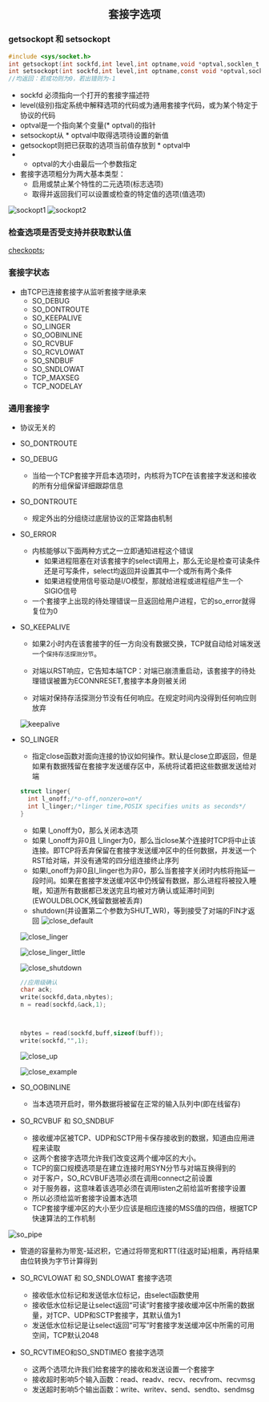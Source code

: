 ## <center>套接字选项</center>

### getsockopt 和 setsockopt
```c
#include <sys/socket.h>
int getsockopt(int sockfd,int level,int optname,void *optval,socklen_t *optlen);
int setsockopt(int sockfd,int level,int optname,const void *optval,socklen_t optlen);
//均返回：若成功则为0，若出错则为-1
```

* sockfd 必须指向一个打开的套接字描述符
* level(级别)指定系统中解释选项的代码或为通用套接字代码，或为某个特定于协议的代码
* optval是一个指向某个变量(* optval)的指针
* setsockopt从 * optval中取得选项待设置的新值
* getsockopt则把已获取的选项当前值存放到 * optval中
* * optval的大小由最后一个参数指定
* 套接字选项粗分为两大基本类型：
  - 启用或禁止某个特性的二元选项(标志选项)
  - 取得并返回我们可以设置或检查的特定值的选项(值选项)

![sockopt1](../../image/sockopt0.png)
![sockopt2](../../image/sockopt1.png)

### 检查选项是否受支持并获取默认值
[checkopts](../checkopts.c);

### 套接字状态
* 由TCP已连接套接字从监听套接字继承来
   - SO_DEBUG
   - SO_DONTROUTE
   - SO_KEEPALIVE
   - SO_LINGER
   - SO_OOBINLINE
   - SO_RCVBUF
   - SO_RCVLOWAT
   - SO_SNDBUF
   - SO_SNDLOWAT
   - TCP_MAXSEG
   - TCP_NODELAY

### 通用套接字
* 协议无关的
* SO_DONTROUTE
* SO_DEBUG
  - 当给一个TCP套接字开启本选项时，内核将为TCP在该套接字发送和接收的所有分组保留详细跟踪信息

* SO_DONTROUTE 
  - 规定外出的分组绕过底层协议的正常路由机制
* SO_ERROR
  - 内核能够以下面两种方式之一立即通知进程这个错误
    - 如果进程阻塞在对该套接字的select调用上，那么无论是检查可读条件还是可写条件，select均返回并设置其中一个或所有两个条件
    - 如果进程使用信号驱动是I/O模型，那就给进程或进程组产生一个SIGIO信号
  - 一个套接字上出现的待处理错误一旦返回给用户进程，它的so_error就得复位为0
* SO_KEEPALIVE
   - 如果2小时内在该套接字的任一方向没有数据交换，TCP就自动给对端发送一个`保持存活探测分节`。

   - 对端以RST响应，它告知本端TCP：对端已崩溃重启动，该套接字的待处理错误被置为ECONNRESET,套接字本身则被关闭

   - 对端对保持存活探测分节没有任何响应。在规定时间内没得到任何响应则放弃

   ![keepalive](../../keepalive.png)

* SO_LINGER
  - 指定close函数对面向连接的协议如何操作。默认是close立即返回，但是如果有数据残留在套接字发送缓存区中，系统将试着把这些数据发送给对端
  ```c
  struct linger{
  	int l_onoff;/*o-off,nonzero=on*/
  	int l_linger;/*linger time,POSIX specifies units as seconds*/
  }
  ```

  - 如果 l_onoff为0，那么关闭本选项
  - 如果 l_onoff为非0且 l_linger为0，那么当close某个连接时TCP将中止该连接。即TCP将丢弃保留在套接字发送缓冲区中的任何数据，并发送一个RST给对端，并没有通常的四分组连接终止序列
  - 如果l_onoff为非0且l_linger也为非0，那么当套接字关闭时内核将拖延一段时间。如果在套接字发送缓冲区中仍残留有数据，那么进程将被投入睡眠，知道所有数据都已发送完且均被对方确认或延滞时间到(EWOULDBLOCK,残留数据被丢弃)
  - shutdown(并设置第二个参数为SHUT_WR)，等到接受了对端的FIN才返回
  ![close_default](../../image/close_default.png)

  ![close_linger](../../image/close_linger.png)

  ![close_linger_little](../../image/close_linger_little.png)

  ![close_shutdown](../../image/close_shutdown.png)

  ```c
  //应用级确认
  char ack;
  write(sockfd,data,nbytes);
  n = read(sockfd,&ack,1);



  nbytes = read(sockfd,buff,sizeof(buff));
  write(sockfd,"",1);
  ```

  ![close_up](../../image/close_up.png)

  ![close_example](../../image/close_example.png)

* SO_OOBINLINE
  - 当本选项开启时，带外数据将被留在正常的输入队列中(即在线留存)

* SO_RCVBUF 和 SO_SNDBUF
  - 接收缓冲区被TCP、UDP和SCTP用卡保存接收到的数据，知道由应用进程来读取
  - 这两个套接字选项允许我们改变这两个缓冲区的大小。
  - TCP的窗口规模选项是在建立连接时用SYN分节与对端互换得到的
  - 对于客户，SO_RCVBUF选项必须在调用connect之前设置
  - 对于服务器，这意味着该选项必须在调用listen之前给监听套接字设置
  - 所以必须给监听套接字设置本选项
  - TCP套接字缓冲区的大小至少应该是相应连接的MSS值的四倍，根据TCP快速算法的工作机制

![so_pipe](../../image/so_pipe.png)

  - 管道的容量称为带宽-延迟积，它通过将带宽和RTT(往返时延)相乘，再将结果由位转换为字节计算得到

* SO_RCVLOWAT 和 SO_SNDLOWAT 套接字选项
  - 接收低水位标记和发送低水位标记，由select函数使用
  - 接收低水位标记是让select返回“可读”时套接字接收缓冲区中所需的数据量，对TCP、UDP和SCTP套接字，其默认值为1
  - 发送低水位标记是让select返回“可写”时套接字发送缓冲区中所需的可用空间，TCP默认2048

* SO_RCVTIMEO和SO_SNDTIMEO 套接字选项
  - 这两个选项允许我们给套接字的接收和发送设置一个套接字
  - 接收超时影响5个输入函数：read、readv、recv、recvfrom、recvmsg
  - 发送超时影响5个输出函数：write、writev、send、sendto、sendmsg